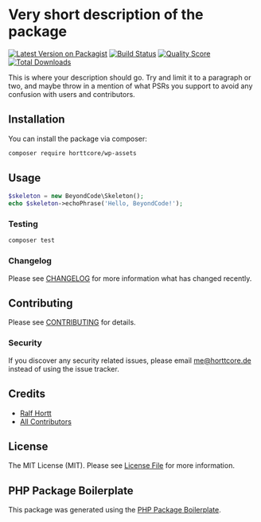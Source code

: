 # Very short description of the package

[![Latest Version on Packagist](https://img.shields.io/packagist/v/horttcore/wp-assets.svg?style=flat-square)](https://packagist.org/packages/horttcore/wp-assets)
[![Build Status](https://img.shields.io/travis/horttcore/wp-assets/master.svg?style=flat-square)](https://travis-ci.org/horttcore/wp-assets)
[![Quality Score](https://img.shields.io/scrutinizer/g/horttcore/wp-assets.svg?style=flat-square)](https://scrutinizer-ci.com/g/horttcore/wp-assets)
[![Total Downloads](https://img.shields.io/packagist/dt/horttcore/wp-assets.svg?style=flat-square)](https://packagist.org/packages/horttcore/wp-assets)

This is where your description should go. Try and limit it to a paragraph or two, and maybe throw in a mention of what PSRs you support to avoid any confusion with users and contributors.

## Installation

You can install the package via composer:

```bash
composer require horttcore/wp-assets
```

## Usage

``` php
$skeleton = new BeyondCode\Skeleton();
echo $skeleton->echoPhrase('Hello, BeyondCode!');
```

### Testing

``` bash
composer test
```

### Changelog

Please see [CHANGELOG](CHANGELOG.md) for more information what has changed recently.

## Contributing

Please see [CONTRIBUTING](CONTRIBUTING.md) for details.

### Security

If you discover any security related issues, please email me@horttcore.de instead of using the issue tracker.

## Credits

- [Ralf Hortt](https://github.com/horttcore)
- [All Contributors](../../contributors)

## License

The MIT License (MIT). Please see [License File](LICENSE.md) for more information.

## PHP Package Boilerplate

This package was generated using the [PHP Package Boilerplate](https://laravelpackageboilerplate.com).